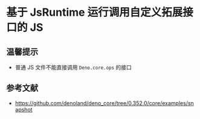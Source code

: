# 基于 JsRuntime 运行调用自定义拓展接口的 JS

## 温馨提示
- 普通 JS 文件不能直接调用 `Deno.core.ops` 的接口

## 参考文献
- https://github.com/denoland/deno_core/tree/0.352.0/core/examples/snapshot

